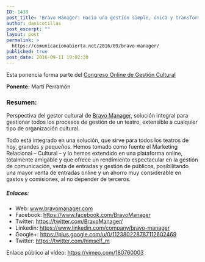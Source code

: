 ```yaml
---
ID: 1438
post_title: 'Bravo Manager: Hacia una gestión simple, única y transformadora para salas y espacios escénicos de exhibición cultural'
author: danicotillas
post_excerpt: ""
layout: post
permalink: >
  https://comunicacionabierta.net/2016/09/bravo-manager/
published: true
post_date: 2016-09-11 19:02:30
---
```

Esta ponencia forma parte del <a href="https://www.comunicacionabierta.net/gcultural2016/">Congreso Online de Gestión Cultural</a>
<p class="p1"><span class="s1"><strong>Ponente:</strong> Martí Perramón</span></p>

<h3 class="p1"><span class="s1">Resumen:</span></h3>
<p class="p3"><span class="s1">Perspectiva del gestor cultural de <a href="https://www.bravomanager.com">Bravo Manager</a>, solución integral para gestionar todos los procesos de gestión de un teatro, extensible a cualquier tipo de organización cultural. </span></p>
<p class="p3"><span class="s1">Todo está integrado en una solución, que sirve para todos los teatros de hoy, grandes y pequeños. Hemos tomado como fuente el Marketing Relacional – Cultural – y lo hemos extendido en una plataforma online, totalmente amigable y que ofrece un rendimiento espectacular en la gestión de comunicación, venta de entradas y gestión de públicos, posibilitando una mayor venta de entradas online y un ahorro muy considerable en gastos y comisiones, al no depender de terceros.</span></p>

<h5 class="p1"><span class="s1">Enlaces: </span></h5>
<ul>
 	<li class="p4"><span class="s2">Web: <a href="https://www.bravomanager.com/">www.bravomanager.com</a></span></li>
 	<li class="p4"><span class="s2">Facebook: <a href="https://www.facebook.com/BravoManager">https://www.facebook.com/BravoManager</a></span></li>
 	<li class="p4">Twitter: <a href="https://twitter.com/BravoManager/">https://twitter.com/BravoManager/</a></li>
 	<li class="p4">Linkedin: <a href="https://www.linkedin.com/company/bravo-manager">https://www.linkedin.com/company/bravo-manager</a></li>
 	<li class="p4">Google+: <a href="https://plus.google.com/u/0/112380228787112602469">https://plus.google.com/u/0/112380228787112602469</a></li>
 	<li class="p4">Twitter: <a href="https://twitter.com/himself_m">https://twitter.com/himself_m</a></li>
</ul>
<p class="p4"><span class="s3">Enlace público al vídeo: <a href="https://vimeo.com/180760003"><span class="s2">https://vimeo.com/180760003</span></a></span></p>